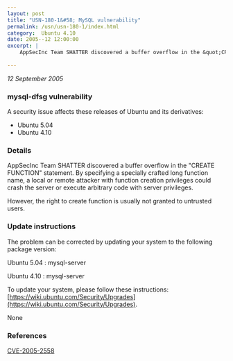 ```yaml
---
layout: post
title: "USN-180-1&#58; MySQL vulnerability"
permalink: /usn/usn-180-1/index.html
category:  Ubuntu 4.10
date: 2005--12 12:00:00
excerpt: |
    AppSecInc Team SHATTER discovered a buffer overflow in the &quot;CREATE FUNCTION&quot; statement. By specifying a specially crafted long function name, a local or remote attacker with function creation privileges could crash the server or execute arbitrary code with server privileges.
    
--- 
```

 
 

*12 September 2005*

### mysql-dfsg vulnerability

A security issue affects these releases of Ubuntu and its derivatives:

* Ubuntu 5.04
* Ubuntu 4.10

### Details

AppSecInc Team SHATTER discovered a buffer overflow in the &quot;CREATE FUNCTION&quot; statement. By specifying a specially crafted long function name, a local or remote attacker with function creation privileges could crash the server or execute arbitrary code with server privileges.

However, the right to create function is usually not granted to untrusted users.

### Update instructions

The problem can be corrected by updating your system to the following package version:

Ubuntu 5.04
 : mysql-server 

Ubuntu 4.10
 : mysql-server 

To update your system, please follow these instructions: [https://wiki.ubuntu.com/Security/Upgrades](https://wiki.ubuntu.com/Security/Upgrades).

None

### References

 
 [CVE-2005-2558](http://people.ubuntu.com/~ubuntu-security/cve/CVE-2005-2558)
 

